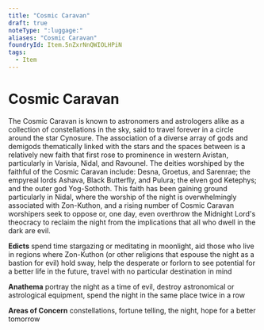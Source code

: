```yaml
---
title: "Cosmic Caravan"
draft: true
noteType: ":luggage:"
aliases: "Cosmic Caravan"
foundryId: Item.5nZxrNnQWIOLHPiN
tags:
  - Item
---
```


# Cosmic Caravan

The Cosmic Caravan is known to astronomers and astrologers alike as a collection of constellations in the sky, said to travel forever in a circle around the star Cynosure. The association of a diverse array of gods and demigods thematically linked with the stars and the spaces between is a relatively new faith that first rose to prominence in western Avistan, particularly in Varisia, Nidal, and Ravounel. The deities worshiped by the faithful of the Cosmic Caravan include: Desna, Groetus, and Sarenrae; the empyreal lords Ashava, Black Butterfly, and Pulura; the elven god Ketephys; and the outer god Yog-Sothoth. This faith has been gaining ground particularly in Nidal, where the worship of the night is overwhelmingly associated with Zon-Kuthon, and a rising number of Cosmic Caravan worshipers seek to oppose or, one day, even overthrow the Midnight Lord's theocracy to reclaim the night from the implications that all who dwell in the dark are evil.

**Edicts** spend time stargazing or meditating in moonlight, aid those who live in regions where Zon-Kuthon (or other religions that espouse the night as a bastion for evil) hold sway, help the desperate or forlorn to see potential for a better life in the future, travel with no particular destination in mind

**Anathema** portray the night as a time of evil, destroy astronomical or astrological equipment, spend the night in the same place twice in a row

**Areas of Concern** constellations, fortune telling, the night, hope for a better tomorrow
